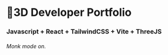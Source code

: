 # 🚀3D Developer Portfolio

### Javascript + React + TailwindCSS + Vite + ThreeJS
###### Monk mode on.
